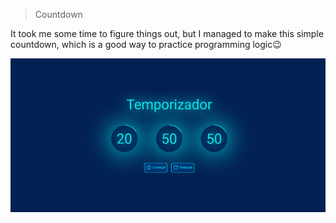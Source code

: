 > Countdown

It took me some time to figure things out, but I managed to make this simple countdown, which is a good
way to practice programming logic😉

<img src="./images/screenShotCountDown(updated).png" />
